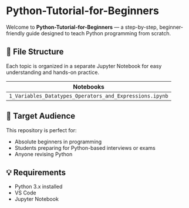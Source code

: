 # Python-Tutorial-for-Beginners

Welcome to **Python-Tutorial-for-Beginners** — a step-by-step, beginner-friendly guide designed to teach Python programming from scratch.


## 📁 File Structure

Each topic is organized in a separate Jupyter Notebook for easy understanding and hands-on practice.

| Notebooks |
|-----------|
| `1_Variables_Datatypes_Operators_and_Expressions.ipynb` |

## 🎯 Target Audience

This repository is perfect for:

- Absolute beginners in programming  
- Students preparing for Python-based interviews or exams  
- Anyone revising Python  

## 💡 Requirements

- Python 3.x installed  
- VS Code  
- Jupyter Notebook  
